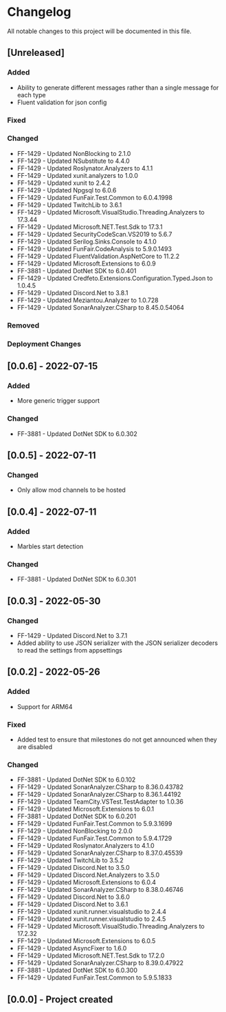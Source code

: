 ﻿# Changelog
All notable changes to this project will be documented in this file.

<!--
Please ADD ALL Changes to the UNRELEASED SECTION and not a specific release
-->

## [Unreleased]
### Added
- Ability to generate different messages rather than a single message for each type
- Fluent validation for json config
### Fixed
### Changed
- FF-1429 - Updated NonBlocking to 2.1.0
- FF-1429 - Updated NSubstitute to 4.4.0
- FF-1429 - Updated Roslynator.Analyzers to 4.1.1
- FF-1429 - Updated xunit.analyzers to 1.0.0
- FF-1429 - Updated xunit to 2.4.2
- FF-1429 - Updated Npgsql to 6.0.6
- FF-1429 - Updated FunFair.Test.Common to 6.0.4.1998
- FF-1429 - Updated TwitchLib to 3.6.1
- FF-1429 - Updated Microsoft.VisualStudio.Threading.Analyzers to 17.3.44
- FF-1429 - Updated Microsoft.NET.Test.Sdk to 17.3.1
- FF-1429 - Updated SecurityCodeScan.VS2019 to 5.6.7
- FF-1429 - Updated Serilog.Sinks.Console to 4.1.0
- FF-1429 - Updated FunFair.CodeAnalysis to 5.9.0.1493
- FF-1429 - Updated FluentValidation.AspNetCore to 11.2.2
- FF-1429 - Updated Microsoft.Extensions to 6.0.9
- FF-3881 - Updated DotNet SDK to 6.0.401
- FF-1429 - Updated Credfeto.Extensions.Configuration.Typed.Json to 1.0.4.5
- FF-1429 - Updated Discord.Net to 3.8.1
- FF-1429 - Updated Meziantou.Analyzer to 1.0.728
- FF-1429 - Updated SonarAnalyzer.CSharp to 8.45.0.54064
### Removed
### Deployment Changes

<!--
Releases that have at least been deployed to staging, BUT NOT necessarily released to live.  Changes should be moved from [Unreleased] into here as they are merged into the appropriate release branch
-->
## [0.0.6] - 2022-07-15
### Added
- More generic trigger support
### Changed
- FF-3881 - Updated DotNet SDK to 6.0.302

## [0.0.5] - 2022-07-11
### Changed
- Only allow mod channels to be hosted

## [0.0.4] - 2022-07-11
### Added
- Marbles start detection
### Changed
- FF-3881 - Updated DotNet SDK to 6.0.301

## [0.0.3] - 2022-05-30
### Changed
- FF-1429 - Updated Discord.Net to 3.7.1
- Added ability to use JSON serializer with the JSON serializer decoders to read the settings from appsettings

## [0.0.2] - 2022-05-26
### Added
- Support for ARM64
### Fixed
- Added test to ensure that milestones do not get announced when they are disabled
### Changed
- FF-3881 - Updated DotNet SDK to 6.0.102
- FF-1429 - Updated SonarAnalyzer.CSharp to 8.36.0.43782
- FF-1429 - Updated SonarAnalyzer.CSharp to 8.36.1.44192
- FF-1429 - Updated TeamCity.VSTest.TestAdapter to 1.0.36
- FF-1429 - Updated Microsoft.Extensions to 6.0.1
- FF-3881 - Updated DotNet SDK to 6.0.201
- FF-1429 - Updated FunFair.Test.Common to 5.9.3.1699
- FF-1429 - Updated NonBlocking to 2.0.0
- FF-1429 - Updated FunFair.Test.Common to 5.9.4.1729
- FF-1429 - Updated Roslynator.Analyzers to 4.1.0
- FF-1429 - Updated SonarAnalyzer.CSharp to 8.37.0.45539
- FF-1429 - Updated TwitchLib to 3.5.2
- FF-1429 - Updated Discord.Net to 3.5.0
- FF-1429 - Updated Discord.Net.Analyzers to 3.5.0
- FF-1429 - Updated Microsoft.Extensions to 6.0.4
- FF-1429 - Updated SonarAnalyzer.CSharp to 8.38.0.46746
- FF-1429 - Updated Discord.Net to 3.6.0
- FF-1429 - Updated Discord.Net to 3.6.1
- FF-1429 - Updated xunit.runner.visualstudio to 2.4.4
- FF-1429 - Updated xunit.runner.visualstudio to 2.4.5
- FF-1429 - Updated Microsoft.VisualStudio.Threading.Analyzers to 17.2.32
- FF-1429 - Updated Microsoft.Extensions to 6.0.5
- FF-1429 - Updated AsyncFixer to 1.6.0
- FF-1429 - Updated Microsoft.NET.Test.Sdk to 17.2.0
- FF-1429 - Updated SonarAnalyzer.CSharp to 8.39.0.47922
- FF-3881 - Updated DotNet SDK to 6.0.300
- FF-1429 - Updated FunFair.Test.Common to 5.9.5.1833

## [0.0.0] - Project created
